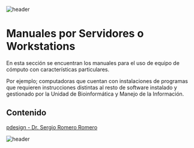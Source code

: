
![header](/Tutoriales-IFC/assets/header.png)

# Manuales por Servidores o Workstations

En esta sección se encuentran los manuales para el uso de equipo de cómputo con características particulares.

Por ejemplo; computadoras que cuentan con instalaciones de programas que requieren instrucciones distintas al resto de software instalado y gestionado por la Unidad de Bioinformática y Manejo de la Información.

## Contenido

[ pdesign - Dr. Sergio Romero Romero](https://ubmi-ifc.github.io/Tutoriales-IFC/manuales/equipos_ubmi/pdesign/pdesign)

![header](/Tutoriales-IFC/assets/header.png)

